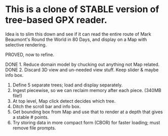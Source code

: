 
# This is a clone of STABLE version of tree-based GPX reader.

Idea is to slim this down and see if it can read the entire route
of Mark Beaumont's Round the World in 80 Days, and display on a
Map with selective rendering.

PROVED, now to refine.

DONE 1. Reduce domain model by chucking out anything not Map related.
DONE 2. Discard 3D view and un-needed view stuff. Keep slider & maybe info box.
1. Define 5 separate trees; load and display separately.
4. Ingest piecewise, so we can reclaim memory after each piece. (340MB file!)
2. At top level, Map click detect decides which tree.
3. Ditch the scroll bar and info box.
5. Get bounding box from Map and use that to render at a depth that gives a stable # points.
6. Try storing data in more compact form (CBOR) for faster loading; must remove file prompts.